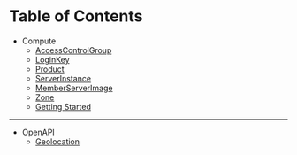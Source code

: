 # Table of Contents

* Compute
  * [AccessControlGroup](./compute/accesscontrolgroup/accesscontrolgroup-01.md)
  * [LoginKey](./compute/loginkey/loginkey-01.md)
  * [Product](./compute/product/product-01.md)
  * [ServerInstance](./compute/serverinstance/serverinstance-01.md)
  * [MemberServerImage](./compute/memberserverimage/memberserverimage-01.md)
  * [Zone](./compute/zone/zone-01.md)
  * [Getting Started](./compute/getting-started-compute/getting-compute-01.md)
---  
* OpenAPI
  * [Geolocation](./openapi/geolocation/geo-01.md)